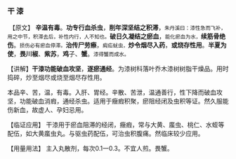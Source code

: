 ### 干   漆

​    【原文】 **辛温有毒**。**功专行血杀虫**，**削年深坚结之积滞**，<small>朱丹溪曰：漆性急而飞补，用之中节，积滞去后，补性内行，人不知也。</small>**破日久凝结之瘀血**，<small>能化瘀血为水，</small>**续筋骨绝伤**。<small>损伤必有瘀血停滞。</small>**治传尸劳瘵**，<small>瘕疝蚘虫，</small>**炒令烟尽入药**，**或烧存性用**。**半夏为使**，**畏川椒**、**紫苏**，**鸡**子、**蟹**。<small>漆得蟹而成水。</small>

【讲解】**干漆功能破血攻坚**，**逐瘀通经**。为漆树科落叶乔木漆树树脂干燥品。用时捣碎，炒至烟尽或烧至烟尽存性用。
     

本品辛、苦，温，有毒。入肝、胃经。辛散、苦泄，温通善行，性下降而破血攻坚，功能破血消瘕，通经杀虫。适用于癥瘕积聚，瘀阻经闭及虫积等证。然久服能伤新血，故虚人、孕妇忌用。
    

【临证应用】  干漆用于瘀血阻滞的经闭，癥瘕，常与大黄、䗪虫、桃仁、水蛭等配伍，如大黄䗪虫丸。与驱虫药配伍，可治虫积腹痛。然临床较少应用。
    

【用量用法】   主入丸散剂，每次0.1一0.3。不宜人煎。畏蟹。


